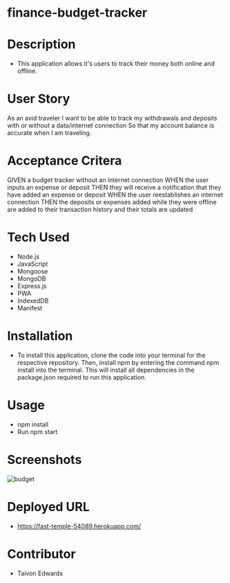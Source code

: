 # finance-budget-tracker

# Description
* This application allows it's users to track their money both online and  offline. 

# User Story
  As an avid traveler
  I want to be able to track my withdrawals and deposits with or without a data/internet connection
  So that my account balance is accurate when I am traveling.

# Acceptance Critera
 GIVEN a budget tracker without an internet connection
 WHEN the user inputs an expense or deposit
 THEN they will receive a notification that they have added an expense or deposit
 WHEN the user reestablishes an internet connection
 THEN the deposits or expenses added while they were offline are added to their transaction history and their totals are updated

# Tech Used
* Node.js
* JavaScript
* Mongoose
* MongoDB
* Express.js
* PWA
* IndexedDB
* Manifest

# Installation
* To install this application, clone the code into your terminal for the respective repository. Then, install npm by entering the command npm install into the terminal. This will install all dependencies in the package.json required to run this application.

# Usage
* npm install
* Run npm start

# Screenshots
![budget](https://user-images.githubusercontent.com/92614793/170417928-f9e509af-46f2-4d22-89fd-751b9ac88f4a.JPG)

# Deployed URL
* https://fast-temple-54089.herokuapp.com/


# Contributor
* Taivon Edwards
